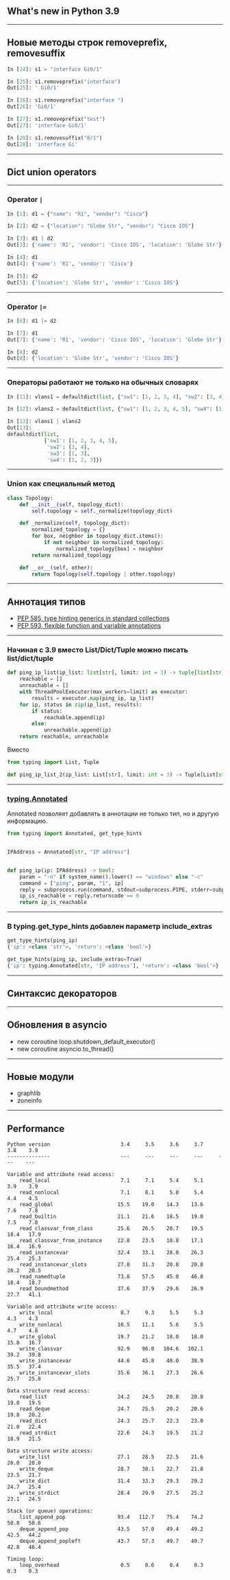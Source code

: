 ## What's new in Python 3.9

---

## Новые методы строк removeprefix, removesuffix

```python
In [24]: s1 = "interface Gi0/1"

In [25]: s1.removeprefix("interface")
Out[25]: ' Gi0/1'

In [26]: s1.removeprefix("interface ")
Out[26]: 'Gi0/1'

In [27]: s1.removeprefix("test")
Out[27]: 'interface Gi0/1'

In [28]: s1.removesuffix("0/1")
Out[28]: 'interface Gi'
```

---

## Dict union operators

---

### Operator `|`

```python
In [1]: d1 = {"name": "R1", "vendor": "Cisco"}

In [2]: d2 = {"location": "Globe Str", "vendor": "Cisco IOS"}

In [3]: d1 | d2
Out[3]: {'name': 'R1', 'vendor': 'Cisco IOS', 'location': 'Globe Str'}

In [4]: d1
Out[4]: {'name': 'R1', 'vendor': 'Cisco'}

In [5]: d2
Out[5]: {'location': 'Globe Str', 'vendor': 'Cisco IOS'}
```

---

### Operator `|=`

```python
In [6]: d1 |= d2

In [7]: d1
Out[7]: {'name': 'R1', 'vendor': 'Cisco IOS', 'location': 'Globe Str'}

In [8]: d2
Out[8]: {'location': 'Globe Str', 'vendor': 'Cisco IOS'}
```

---

### Операторы работают не только на обычных словарях

```python
In [11]: vlans1 = defaultdict(list, {"sw1": [1, 2, 3, 4], "sw2": [3, 4], "sw3": [1, 3]})

In [12]: vlans2 = defaultdict(list, {"sw1": [1, 2, 3, 4, 5], "sw4": [1, 2, 3]})

In [13]: vlans1 | vlans2
Out[13]:
defaultdict(list,
            {'sw1': [1, 2, 3, 4, 5],
             'sw2': [3, 4],
             'sw3': [1, 3],
             'sw4': [1, 2, 3]})
```

---

### Union как специальный метод

```python
class Topology:
    def __init__(self, topology_dict):
        self.topology = self._normalize(topology_dict)

    def _normalize(self, topology_dict):
        normalized_topology = {}
        for box, neighbor in topology_dict.items():
            if not neighbor in normalized_topology:
                normalized_topology[box] = neighbor
        return normalized_topology

    def __or__(self, other):
        return Topology(self.topology | other.topology)
```

---

## Аннотация типов

* [PEP 585, type hinting generics in standard collections](https://www.python.org/dev/peps/pep-0585)
* [PEP 593, flexible function and variable annotations](https://www.python.org/dev/peps/pep-0593)


---

### Начиная с 3.9 вместо List/Dict/Tuple можно писать list/dict/tuple

```python
def ping_ip_list(ip_list: list[str], limit: int = 3) -> tuple[list[str], list[str]]:
    reachable = []
    unreachable = []
    with ThreadPoolExecutor(max_workers=limit) as executor:
        results = executor.map(ping_ip, ip_list)
    for ip, status in zip(ip_list, results):
        if status:
            reachable.append(ip)
        else:
            unreachable.append(ip)
    return reachable, unreachable
```

Вместо

```python
from typing import List, Tuple

def ping_ip_list_2(ip_list: List[str], limit: int = 3) -> Tuple[List[str], List[str]]:
```

---

### [typing.Annotated](https://docs.python.org/3/library/typing.html#typing.Annotated)

Annotated позволяет добавлять в аннотации не только тип, но и другую информацию.

```python
from typing import Annotated, get_type_hints


IPAddress = Annotated[str, "IP address"]


def ping_ip(ip: IPAddress) -> bool:
    param = "-n" if system_name().lower() == "windows" else "-c"
    command = ["ping", param, "1", ip]
    reply = subprocess.run(command, stdout=subprocess.PIPE, stderr=subprocess.PIPE)
    ip_is_reachable = reply.returncode == 0
    return ip_is_reachable
```

---

### В typing.get_type_hints добавлен параметр include_extras

```python
get_type_hints(ping_ip)
{'ip': <class 'str'>, 'return': <class 'bool'>}
```

```python
get_type_hints(ping_ip, include_extras=True)
{'ip': typing.Annotated[str, 'IP address'], 'return': <class 'bool'>}
```

---

## Синтаксис декораторов

---

## Обновления в asyncio

* new coroutine loop.shutdown_default_executor()
* new coroutine asyncio.to_thread()

---

## Новые модули

* graphlib
* zoneinfo

---

## Performance

```
Python version                       3.4     3.5     3.6     3.7     3.8    3.9
--------------                       ---     ---     ---     ---     ---    ---

Variable and attribute read access:
    read_local                       7.1     7.1     5.4     5.1     3.9    3.9
    read_nonlocal                    7.1     8.1     5.8     5.4     4.4    4.5
    read_global                     15.5    19.0    14.3    13.6     7.6    7.8
    read_builtin                    21.1    21.6    18.5    19.0     7.5    7.8
    read_classvar_from_class        25.6    26.5    20.7    19.5    18.4   17.9
    read_classvar_from_instance     22.8    23.5    18.8    17.1    16.4   16.9
    read_instancevar                32.4    33.1    28.0    26.3    25.4   25.3
    read_instancevar_slots          27.8    31.3    20.8    20.8    20.2   20.5
    read_namedtuple                 73.8    57.5    45.0    46.8    18.4   18.7
    read_boundmethod                37.6    37.9    29.6    26.9    27.7   41.1

Variable and attribute write access:
    write_local                      8.7     9.3     5.5     5.3     4.3    4.3
    write_nonlocal                  10.5    11.1     5.6     5.5     4.7    4.8
    write_global                    19.7    21.2    18.0    18.0    15.8   16.7
    write_classvar                  92.9    96.0   104.6   102.1    39.2   39.8
    write_instancevar               44.6    45.8    40.0    38.9    35.5   37.4
    write_instancevar_slots         35.6    36.1    27.3    26.6    25.7   25.8

Data structure read access:
    read_list                       24.2    24.5    20.8    20.8    19.0   19.5
    read_deque                      24.7    25.5    20.2    20.6    19.8   20.2
    read_dict                       24.3    25.7    22.3    23.0    21.0   22.4
    read_strdict                    22.6    24.3    19.5    21.2    18.9   21.5

Data structure write access:
    write_list                      27.1    28.5    22.5    21.6    20.0   20.0
    write_deque                     28.7    30.1    22.7    21.8    23.5   21.7
    write_dict                      31.4    33.3    29.3    29.2    24.7   25.4
    write_strdict                   28.4    29.9    27.5    25.2    23.1   24.5

Stack (or queue) operations:
    list_append_pop                 93.4   112.7    75.4    74.2    50.8   50.6
    deque_append_pop                43.5    57.0    49.4    49.2    42.5   44.2
    deque_append_popleft            43.7    57.3    49.7    49.7    42.8   46.4

Timing loop:
    loop_overhead                    0.5     0.6     0.4     0.3     0.3    0.3
```

